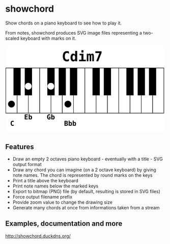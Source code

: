 # showchord
Show chords on a piano keyboard to see how to play it.

From notes, showchord produces SVG image files representing a two-scaled keyboard with marks on it.

![zm_2_5_Cdim7_0.svg](docs/source/_static/examples/zm_2_5_Cdim7_0.svg)

## Features

  * Draw an empty 2 octaves piano keyboard - eventually with a title - SVG output format
  * Draw any chord you can imagine (on a 2 octave keyboard) by giving note names. The chord is represented by round marks on the keys
  * Print a title above the keyboard
  * Print note names below the marked keys
  * Export to bitmap (PNG) file (by default, resulting is stored in SVG files)
  * Force output filename prefix
  * Provide zoom value to change the drawing size
  * Generate many chords at once from informations taken from a stream

## Examples, documentation and more

http://showchord.duckdns.org/

